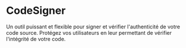 # CodeSigner
Un outil puissant et flexible pour signer et vérifier l'authenticité de votre code source. Protégez vos utilisateurs en leur permettant de vérifier l'intégrité de votre code.
